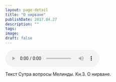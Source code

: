 ```yaml
---
layout: page-detail
title: "О нирване"
publishDate: 2017.04.27
description: ""
tags:
image:
draft: false
---
```


<audio title="2017.04.27 - О нирване.mp3" src="/upload/iblock/76e/76efbdf8739865720e5910d68d0ad07d.mp3" controls=""></audio>

 Текст Сутра вопросы Мелинды. Кн.3\. О нирване. 

  

